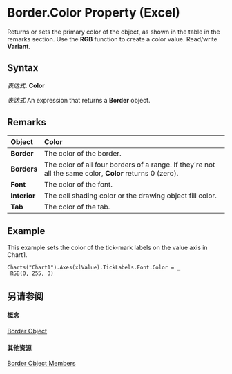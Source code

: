 
# Border.Color Property (Excel)

Returns or sets the primary color of the object, as shown in the table in the remarks section. Use the  **RGB** function to create a color value. Read/write **Variant**.


## Syntax

 _表达式_. **Color**

 _表达式_ An expression that returns a **Border** object.


## Remarks





|**Object**|**Color**|
|:-----|:-----|
|**Border**|The color of the border.|
|**Borders**|The color of all four borders of a range. If they're not all the same color,  **Color** returns 0 (zero).|
|**Font**|The color of the font.|
|**Interior**|The cell shading color or the drawing object fill color.|
|**Tab**|The color of the tab.|

## Example

This example sets the color of the tick-mark labels on the value axis in Chart1.


```
Charts("Chart1").Axes(xlValue).TickLabels.Font.Color = _ 
 RGB(0, 255, 0)
```


## 另请参阅


#### 概念


[Border Object](bca516bf-7c0f-f9df-078d-dfb522f256f3.md)
#### 其他资源


[Border Object Members](http://msdn.microsoft.com/library/9894a092-7e82-4108-3463-c6d7b542659c%28Office.15%29.aspx)